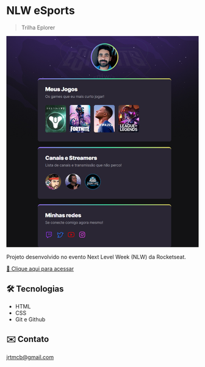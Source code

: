 # NLW eSports
> Trilha Eplorer

![preview](./.github/preview.png)

Projeto desenvolvido no evento Next Level Week (NLW) da Rocketseat.

[ 🔗 Clique aqui para acessar](https://jrtmcb.github.io/nlw/)

## 🛠 Tecnologias

- HTML
- CSS
- Git e Github

## ✉️ Contato

jrtmcb@gmail.com